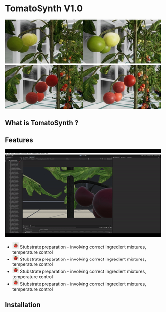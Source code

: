 # TomatoSynth V1.0
![TomatoSynth Visual Example](https://github.com/SCT-lab/TomatoSynth/blob/main/Images/greenhouse3.jpg)


## What is TomatoSynth ?

## Features

![TomatoSynth Visual Example](https://github.com/SCT-lab/TomatoSynth/blob/main/Images/TS.gif)

* <img src="https://github.com/SCT-lab/TomatoSynth/blob/main/Images/OIG3.jpeg" width="20"> Stubstrate preparation - involving correct ingredient mixtures, temperature control
* <img src="https://github.com/SCT-lab/TomatoSynth/blob/main/Images/OIG3.jpeg" width="20"> Stubstrate preparation - involving correct ingredient mixtures, temperature control
* <img src="https://github.com/SCT-lab/TomatoSynth/blob/main/Images/OIG3.jpeg" width="20"> Stubstrate preparation - involving correct ingredient mixtures, temperature control
* <img src="https://github.com/SCT-lab/TomatoSynth/blob/main/Images/OIG3.jpeg" width="20"> Stubstrate preparation - involving correct ingredient mixtures, temperature control

## Installation
